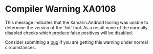 # Compiler Warning XA0108

This message indicates that the Xamarin.Android tooling was unable to determine the version of the 'lint` tool.
As a result none of the normally disabled checks which produce false positives will be disabled. 

Consider submitting a [bug][bug] if you are getting this warning under normal
circumstances.

[bug]: https://github.com/xamarin/xamarin-android/wiki/Submitting-Bugs,-Feature-Requests,-and-Pull-Requests
